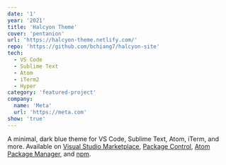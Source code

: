 ```yaml
---
date: '1'
year: '2021'
title: 'Halcyon Theme'
cover: 'pentanion'
url: 'https://halcyon-theme.netlify.com/'
repo: 'https://github.com/bchiang7/halcyon-site'
tech:
  - VS Code
  - Sublime Text
  - Atom
  - iTerm2
  - Hyper
category: 'featured-project'
company:
  name: 'Meta'
  url: 'https://meta.com'
show: 'true'
---
```


A minimal, dark blue theme for VS Code, Sublime Text, Atom, iTerm, and more. Available on [Visual Studio Marketplace](https://marketplace.visualstudio.com/items?itemName=brittanychiang.halcyon-vscode), [Package Control](https://packagecontrol.io/packages/Halcyon%20Theme), [Atom Package Manager](https://atom.io/themes/halcyon-syntax), and [npm](https://www.npmjs.com/package/hyper-halcyon-theme).
